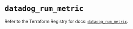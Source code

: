 # `datadog_rum_metric`

Refer to the Terraform Registry for docs: [`datadog_rum_metric`](https://registry.terraform.io/providers/datadog/datadog/3.73.0/docs/resources/rum_metric).
